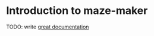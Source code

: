 # Introduction to maze-maker

TODO: write [great documentation](http://jacobian.org/writing/what-to-write/)
